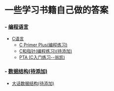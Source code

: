 # 一些学习书籍自己做的答案
### - [编程语言](https://github.com/Thirup2/Answer/tree/main/%E7%BC%96%E7%A8%8B%E8%AF%AD%E8%A8%80)
   - [C语言](https://github.com/Thirup2/Answer/tree/main/%E7%BC%96%E7%A8%8B%E8%AF%AD%E8%A8%80/C%E8%AF%AD%E8%A8%80)
      - [C Primer Plus(编程练习)](https://github.com/Thirup2/Answer/tree/main/%E7%BC%96%E7%A8%8B%E8%AF%AD%E8%A8%80/C%E8%AF%AD%E8%A8%80/C%20Primer%20Plus)
      - [C和指针(编程练习)(待添加)]()
      - [PTA (C入门练习--翁凯)](https://github.com/Thirup2/Answer/tree/main/%E7%BC%96%E7%A8%8B%E8%AF%AD%E8%A8%80/C%E8%AF%AD%E8%A8%80/PTA%20(%20C%E5%85%A5%E9%97%A8%E7%BB%83%E4%B9%A0--%E7%BF%81%E5%87%AF%20))
### - [数据结构(待添加)]()
   - [大话数据结构(待添加)]()
